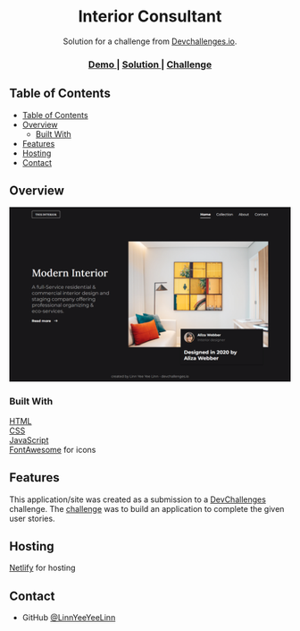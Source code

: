 <!-- Please update value in the {}  -->

<h1 align="center">Interior Consultant</h1>

<div align="center">
   Solution for a challenge from  <a href="http://devchallenges.io" target="_blank">Devchallenges.io</a>.
</div>

<div align="center">
  <h3>
    <a href="https://devchallenges3-interior-consultant.netlify.app/">
      Demo
    </a>
    <span> | </span>
    <a href="https://github.com/LinnYeeYeeLinn/devchallenges3-interior-consultant.git">
      Solution
    </a>
    <span> | </span>
    <a href="https://devchallenges.io/challenges/Jymh2b2FyebRTUljkNcb">
      Challenge
    </a>
  </h3>
</div>

<!-- TABLE OF CONTENTS -->

## Table of Contents

- [Table of Contents](#table-of-contents)
- [Overview](#overview)
  - [Built With](#built-with)
- [Features](#features)
- [Hosting](#hosting)
- [Contact](#contact)

<!-- OVERVIEW -->

## Overview

![screenshot](./demo-img.png)

### Built With

<a href="#">HTML</a><br>
<a href="#">CSS</a><br>
<a href="#">JavaScript</a><br>
<a href="https://fontawesome.com" target="_blank" >FontAwesome</a><span> for icons</span>

<!-- This section should list any major frameworks that you built your project using. Here are a few examples.-->

## Features

<!-- List the features of your application or follow the template. Don't share the figma file here :) -->

This application/site was created as a submission to a [DevChallenges](https://devchallenges.io/challenges) challenge. The [challenge](https://devchallenges.io/challenges/Jymh2b2FyebRTUljkNcb) was to build an application to complete the given user stories.

## Hosting

<a href="https://www.netlify.com" target="_blank" >Netlify</a><span> for hosting</span>

<!-- This section should list any articles or add-ons/plugins that helps you to complete the project. This is optional but it will help you in the future. For exmpale -->

## Contact

- GitHub [@LinnYeeYeeLinn](https://github.com/LinnYeeYeeLinn)
